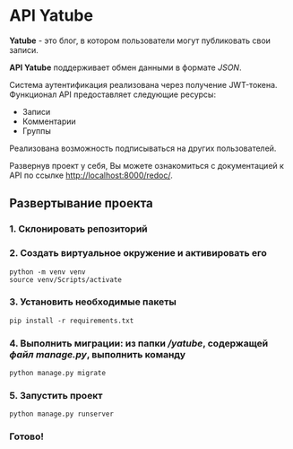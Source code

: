 # API Yatube
**Yatube** - это блог, в котором пользователи могут публиковать свои записи.

**API Yatube** поддерживает обмен данными в формате *JSON*.

Система аутентификация реализована через получение JWT-токена. Функционал API предоставляет следующие ресурсы:

- Записи
- Комментарии
- Группы

Реализована возможность подписываться на других пользователей.

Развернув проект у себя, Вы можете ознакомиться с документацией к API по ссылке [http://localhost:8000/redoc/](http://localhost:8000/redoc/).

## Развертывание проекта ##
### 1. Склонировать репозиторий

### 2. Создать виртуальное окружение и активировать его
```
python -m venv venv
source venv/Scripts/activate
```
### 3. Установить необходимые пакеты
```
pip install -r requirements.txt
```
### 4. Выполнить миграции: из папки */yatube*, содержащей *файл manage.py*, выполнить команду
```
python manage.py migrate
```
### 5. Запустить проект
```
python manage.py runserver
```
### Готово! 
